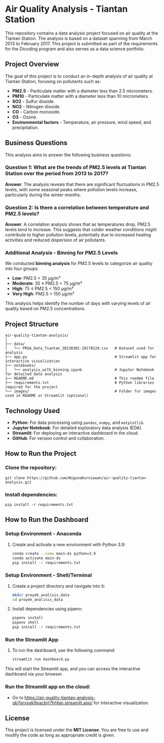 
# Air Quality Analysis - Tiantan Station

This repository contains a data analysis project focused on air quality at the Tiantan Station. The analysis is based on a dataset spanning from March 2013 to February 2017. This project is submitted as part of the requirements for the Dicoding program and also serves as a data science portfolio.

## Project Overview
The goal of this project is to conduct an in-depth analysis of air quality at Tiantan Station, focusing on pollutants such as:

- **PM2.5** - Particulate matter with a diameter less than 2.5 micrometers.
- **PM10** - Particulate matter with a diameter less than 10 micrometers.
- **SO2** - Sulfur dioxide.
- **NO2** - Nitrogen dioxide.
- **CO** - Carbon monoxide.
- **O3** - Ozone.
- **Environmental factors** - Temperature, air pressure, wind speed, and precipitation.

## Business Questions
This analysis aims to answer the following business questions:

### Question 1: What are the trends of PM2.5 levels at Tiantan Station over the period from 2013 to 2017?
**Answer**: The analysis reveals that there are significant fluctuations in PM2.5 levels, with some seasonal peaks where pollution levels increase, particularly during the winter months.

### Question 2: Is there a correlation between temperature and PM2.5 levels?
**Answer**: A correlation analysis shows that as temperatures drop, PM2.5 levels tend to increase. This suggests that colder weather conditions might contribute to higher pollution levels, potentially due to increased heating activities and reduced dispersion of air pollutants.

### Additional Analysis - Binning for PM2.5 Levels
We conducted **binning analysis** for PM2.5 levels to categorize air quality into four groups:
- **Low**: PM2.5 < 35 µg/m³
- **Moderate**: 35 ≤ PM2.5 < 75 µg/m³
- **High**: 75 ≤ PM2.5 < 150 µg/m³
- **Very High**: PM2.5 > 150 µg/m³

This analysis helps identify the number of days with varying levels of air quality based on PM2.5 concentrations.

## Project Structure
```
air-quality-tiantan-analysis/
│
├── data/
│   └── PRSA_Data_Tiantan_20130301-20170228.csv   # Dataset used for analysis
├── app.py                                        # Streamlit app for interactive visualization
├── notebooks/
│   └── analysis_with_binning.ipynb               # Jupyter Notebook for detailed data analysis
├── README.md                                     # This readme file
├── requirements.txt                              # Python libraries required for the project
└── images/                                       # Folder for images used in README or Streamlit (optional)
```

## Technology Used
- **Python**: For data processing using `pandas`, `numpy`, and `matplotlib`.
- **Jupyter Notebook**: For detailed exploratory data analysis (EDA).
- **Streamlit**: For deploying an interactive dashboard in the cloud.
- **GitHub**: For version control and collaboration.

## How to Run the Project
### Clone the repository:
```
git clone https://github.com/WigunaKurniawan/air-quality-tiantan-analysis.git
```

### Install dependencies:
```
pip install -r requirements.txt
```
## How to Run the Dashboard

### Setup Environment - Anaconda
1. Create and activate a new environment with Python 3.9:
    ```bash
    conda create --name main-ds python=3.9
    conda activate main-ds
    pip install -r requirements.txt
    ```

### Setup Environment - Shell/Terminal
1. Create a project directory and navigate into it:
    ```bash
    mkdir proyek_analisis_data
    cd proyek_analisis_data
    ```
2. Install dependencies using pipenv:
    ```bash
    pipenv install
    pipenv shell
    pip install -r requirements.txt
    ```

### Run the Streamlit App
1. To run the dashboard, use the following command:
    ```bash
    streamlit run dashboard.py
    ```

This will start the Streamlit app, and you can access the interactive dashboard via your browser.


### Run the Streamlit app on the cloud:
- Go to https://air-quality-tiantan-analysis-qb7qrxsgk9pacbrt7hhbjp.streamlit.app/ for interactive visualization.

## License
This project is licensed under the **MIT License**. You are free to use and modify the code as long as appropriate credit is given.
